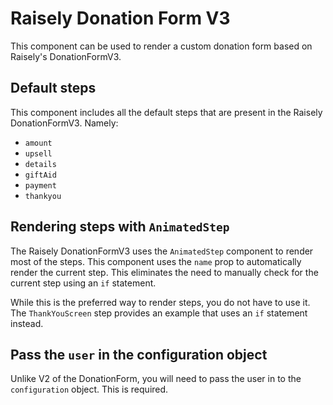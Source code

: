 # Raisely Donation Form V3
This component can be used to render a custom donation form based on Raisely's DonationFormV3.

## Default steps
This component includes all the default steps that are present in the Raisely DonationFormV3. Namely:
- `amount`
- `upsell`
- `details`
- `giftAid`
- `payment`
- `thankyou`

## Rendering steps with `AnimatedStep`
The Raisely DonationFormV3 uses the `AnimatedStep` component to render most of the steps. This component uses the `name` prop to automatically render the current step. This eliminates the need to manually check for the current step using an `if` statement.

While this is the preferred way to render steps, you do not have to use it. The `ThankYouScreen` step provides an example that uses an `if` statement instead.

## Pass the `user` in the configuration object
Unlike V2 of the DonationForm, you will need to pass the user in to the `configuration` object. This is required.
